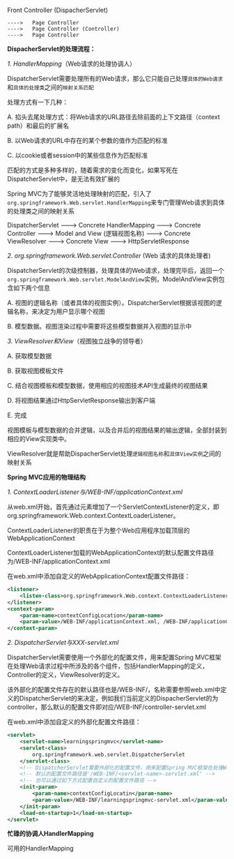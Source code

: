 
Front Controller (DispacherServlet)

	---->	Page Controller
	---->	Page Controller (Controller)
	---->	Page Controller

__DispacherServlet的处理流程：__

_1. HandlerMapping_（Web请求的处理协调人）

DispatcherServlet需要处理所有的Web请求，那么它只能自己处理`具体的Web请求`和`具体的处理类`之间的`映射关系匹配`

处理方式有一下几种：

A. 掐头去尾处理方式：将Web请求的URL路径去除前面的上下文路径（context path）和最后的扩展名

B. 以Web请求的URL中存在的某个参数的值作为匹配的标准

C. 以cookie或者session中的某些信息作为匹配标准

匹配的方式是多种多样的，随着需求的变化而变化，如果写死在DispatcherServlet中，是无法有效扩展的

Spring MVC为了能够灵活地处理映射的匹配，引入了`org.springframework.Web.servlet.HandlerMapping`来专门管理Web请求到具体的处理类之间的映射关系

DispatcherServlet ---> Concrete HandlerMapping ---> Concrete Controller ---> Model and View (逻辑视图名称) ---> Concrete ViewResolver ---> Concrete View ---> HttpServletResponse


_2. org.springframework.Web.servlet.Controller_ (Web 请求的具体处理者)

DispatcherServlet的次级控制器，处理具体的Web请求，处理完毕后，返回一个`org.springframework.Web.servlet.ModelAndView`实例，ModelAndView实例包含如下两个信息

A. 视图的逻辑名称（或者具体的视图实例）。DispatcherServlet根据该视图的逻辑名称，来决定为用户显示哪个视图

B. 模型数据。视图渲染过程中需要将这些模型数据并入视图的显示中


_3. ViewResolver和View_（视图独立战争的领导者）

A. 获取模型数据

B. 获取视图模板文件

C. 结合视图模板和模型数据，使用相应的视图技术API生成最终的视图结果

D. 将视图结果通过HttpServletResponse输出到客户端

E. 完成

视图模板与模型数据的合并逻辑，以及合并后的视图结果的输出逻辑，全部封装到相应的View实现类中。

ViewResolver就是帮助DispacherServlet处理`逻辑视图名称`和`具体View实例`之间的映射关系


__Spring MVC应用的物理结构__

_1. ContextLoaderListener与/WEB-INF/applicationContext.xml_

从web.xml开始，首先通过<listener>元素增加了一个ServletContextListener的定义，即org.springframework.Web.context.ContextLoaderListener。

ContextLoaderListener的职责在于为整个Web应用程序加载顶层的WebApplicationContext

ContextLoaderListener加载的WebApplicationContext的默认配置文件路径为/WEB-INF/applicationContext.xml

在web.xml中添加自定义的WebApplicationContext配置文件路径：

```xml
<listener>
	<listen-class>org.springframework.Web.context.ContextLoaderListener</listen-class>
</listener>
<context-param>
	<param-name>contextConfigLocation</param-name>
	<param-value>/WEB-INF/applicationContext.xml, /WEB-INF/applicationContext-module.xml</param-value>
</context-param>
```

_2. DispatcherServlet与XXX-servlet.xml_

DispatcherServlet需要使用一个外部化的配置文件，用来配置Spring MVC框架在处理Web请求过程中所涉及的各个组件，包括HandlerMapping的定义，Controller的定义，ViewResolver的定义。

该外部化的配置文件存在的默认路径也是/WEB-INF/，名称需要参照web.xml中定义的DispatcherServlet的<servlet-name>来决定，例如我们当前定义的DispacherServlet的<servlet-name>为controller，那么默认的配置文件即对应/WEB-INF/controller-servlet.xml

在web.xml中添加自定义的外部化配置文件路径：

```xml
<servlet>
	<servlet-name>learningspringmvc</servlet-name>
	<servlet-class>
		org.springframework.web.servlet.DispatcherServlet
	</servlet-class>
	<!-- DispatcherServlet需要外部化的配置文件，用来配置Spring MVC框架在处理Web请求过程中设计的各个组件HanlderMapping,Controller,ViewResolver等 -->
	<!-- 默认的配置文件路径是'/WEB-INF/<servlet-name>-servlet.xml' -->
	<!-- 也可以通过如下方式配置自定义的配置文件路径 -->
	<init-param>
		<param-name>contextConfigLocatin</param-name>
		<param-value>/WEB-INF/learningspringmvc-servlet.xml</param-value>
	</init-param>
	<load-on-startup>1</load-on-startup>
</servlet>
```

__忙碌的协调人HandlerMapping__

可用的HandlerMapping
